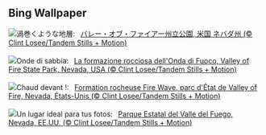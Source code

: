 ## Bing Wallpaper
![](https://www.bing.com/th?id=OHR.FireWave_JA-JP3002445647_UHD.jpg&w=1000)渦巻くような地層:&nbsp;&ensp;[バレー・オブ・ファイアー州立公園, 米国 ネバダ州 (© Clint Losee/Tandem Stills + Motion)](https://www.bing.com/th?id=OHR.FireWave_JA-JP3002445647_UHD.jpg)
<br><br/>
![](https://www.bing.com/th?id=OHR.FireWave_IT-IT4832147004_UHD.jpg&w=1000)Onde di sabbia:&nbsp;&ensp;[La formazione rocciosa dell'Onda di Fuoco, Valley of Fire State Park, Nevada, USA (© Clint Losee/Tandem Stills + Motion)](https://www.bing.com/th?id=OHR.FireWave_IT-IT4832147004_UHD.jpg)
<br><br/>
![](https://www.bing.com/th?id=OHR.FireWave_FR-FR6210914317_UHD.jpg&w=1000)Chaud devant !:&nbsp;&ensp;[Formation rocheuse Fire Wave, parc d'État de Valley of Fire, Nevada, États-Unis (© Clint Losee/Tandem Stills + Motion)](https://www.bing.com/th?id=OHR.FireWave_FR-FR6210914317_UHD.jpg)
<br><br/>
![](https://www.bing.com/th?id=OHR.FireWave_ES-ES9125556493_UHD.jpg&w=1000)Un lugar ideal para tus fotos:&nbsp;&ensp;[Parque Estatal del Valle del Fuego, Nevada, EE.UU. (© Clint Losee/Tandem Stills + Motion)](https://www.bing.com/th?id=OHR.FireWave_ES-ES9125556493_UHD.jpg)
<br><br/>
